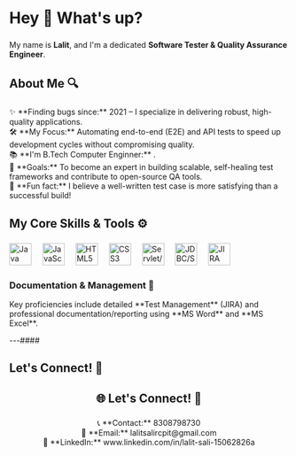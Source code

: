 <h1 align="left">Hey 👋 What's up?</h1>

###

<p align="left">My name is <strong>Lalit</strong>, and I'm a dedicated <strong>Software Tester & Quality Assurance Engineer</strong>.</p>

###

<h2 align="left">About Me 🔍</h2>

###

<p align="left">
✨ **Finding bugs since:** 2021 – I specialize in delivering robust, high-quality applications.<br>
🛠️ **My Focus:** Automating end-to-end (E2E) and API tests to speed up development cycles without compromising quality.<br>
📚 **I'm B.Tech Computer Enginner:** .<br>
🎯 **Goals:** To become an expert in building scalable, self-healing test frameworks and contribute to open-source QA tools.<br>
🎲 **Fun fact:** I believe a well-written test case is more satisfying than a successful build!
</p>

###

<h2 align="left">My Core Skills & Tools ⚙️</h2>

###

<div align="left">
  
  <img src="https://cdn.jsdelivr.net/gh/devicons/devicon/icons/java/java-original.svg" height="40" alt="Java logo" />
  <img width="12" />
  <img src="https://cdn.jsdelivr.net/gh/devicons/devicon/icons/javascript/javascript-original.svg" height="40" alt="JavaScript logo" />
  <img width="12" />
  <img src="https://cdn.jsdelivr.net/gh/devicons/devicon/icons/html5/html5-original.svg" height="40" alt="HTML5 logo" />
  <img width="12" />
  <img src="https://cdn.jsdelivr.net/gh/devicons/devicon/icons/css3/css3-original.svg" height="40" alt="CSS3 logo" />
  <img width="12" />
  <img src="https://cdn.jsdelivr.net/gh/devicons/devicon/icons/tomcat/tomcat-original.svg" height="40" alt="Servlet/Tomcat logo" />
  <img width="12" />
  <img src="https://cdn.jsdelivr.net/gh/devicons/devicon/icons/mysql/mysql-original.svg" height="40" alt="JDBC/SQL logo" />
  <img width="12" />
  
  <img src="https://cdn.jsdelivr.net/gh/devicons/devicon/icons/jira/jira-original.svg" height="40" alt="JIRA logo" />
  <img width="12" />

</div>

###

<h3 align="left">Documentation & Management 📝</h3>

<p align="left">
Key proficiencies include detailed **Test Management** (JIRA) and professional documentation/reporting using **MS Word** and **MS Excel**.
</p>

---####
###

<h2 align="left">Let's Connect! 🤝</h2>

###

<h2 align="center">🌐 Let's Connect! 🤝</h2>

###

<p align="center">
📞 **Contact:** 8308798730
<br>
📧 **Email:** lalitsalircpit@gmail.com
<br>
🔗 **LinkedIn:** www.linkedin.com/in/lalit-sali-15062826a
</p>

###


